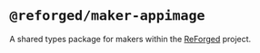 # `@reforged/maker-appimage`

A shared types package for makers within the [ReForged][1] project.

[1]: https://github.com/SpacingBat3/ReForged